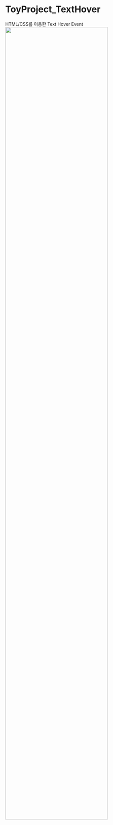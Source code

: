 # ToyProject_TextHover
HTML/CSS를 이용한 Text Hover Event
<img width="80%" src="https://user-images.githubusercontent.com/71424881/205902347-4416dbaa-f6d1-45a4-9708-bfef3e75ec0f.png"/>
